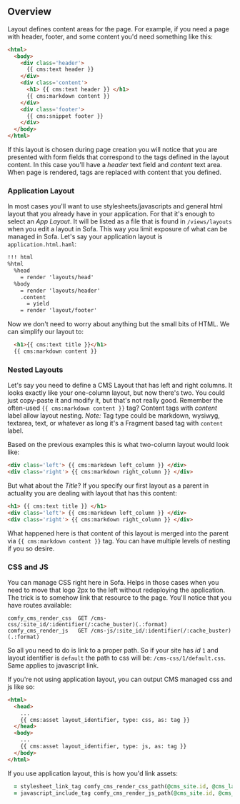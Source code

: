 ## Overview

Layout defines content areas for the page. For example, if you need a page with header, footer, and some content you'd need something like this:

```html
<html>
  <body>
    <div class='header'>
      {{ cms:text header }}
    </div>
    <div class='content'>
      <h1> {{ cms:text header }} </h1>
      {{ cms:markdown content }}
    </div>
    <div class='footer'>
      {{ cms:snippet footer }}
    </div>
  </body>
</html>
```

If this layout is chosen during page creation you will notice that you are
presented with form fields that correspond to the tags defined in the layout
content. In this case you'll have a *header* text field and *content* text area.
When page is rendered, tags are replaced with content that you defined.

### Application Layout

In most cases you'll want to use stylesheets/javascripts and general html layout
that you already have in your application. For that it's enough to select an
*App Layout*. It will be listed as a file that is found in `/views/layouts` when you edit a layout in Sofa.
This way you limit exposure of what can be managed in Sofa. Let's say your
application layout is `application.html.haml`:

```html
!!! html
%html
  %head
    = render 'layouts/head'
  %body
    = render 'layouts/header'
    .content
      = yield
    = render 'layout/footer'
```

Now we don't need to worry about anything but the small bits of HTML.
We can simplify our layout to:

```html
  <h1>{{ cms:text title }}</h1>
  {{ cms:markdown content }}
```

### Nested Layouts

Let's say you need to define a CMS Layout that has left and right columns.
It looks exactly like your one-column layout, but now there's two. You could
just copy-paste it and modify it, but that's not really good. Remember the
often-used `{{ cms:markdown content }}` tag? Content tags with _content_ label
allow layout nesting. *Note:* Tag type could be markdown, wysiwyg, textarea,
text, or whatever as long it's a Fragment based tag with `content` label.

Based on the previous examples this is what two-column layout would look like:

```html
<div class='left'> {{ cms:markdown left_column }} </div>
<div class='right'> {{ cms:markdown right_column }} </div>
```

But what about the _Title_? If you specify our first layout as a parent in
actuality you are dealing with layout that has this content:

```html
<h1> {{ cms:text title }} </h1>
<div class='left'> {{ cms:markdown left_column }} </div>
<div class='right'> {{ cms:markdown right_column }} </div>
```

What happened here is that content of this layout is merged into the parent
via `{{ cms:markdown content }}` tag. You can have multiple levels of nesting
if you so desire.

### CSS and JS

You can manage CSS right here in Sofa. Helps in those cases when you need to
move that logo 2px to the left without redeploying the application. The trick is
to somehow link that resource to the page. You'll notice that you have routes
available:

```
comfy_cms_render_css  GET /cms-css/:site_id/:identifier(/:cache_buster)(.:format)
comfy_cms_render_js   GET /cms-js/:site_id/:identifier(/:cache_buster)(.:format)

```

So all you need to do is link to a proper path. So if your site has _id_ `1` and
layout identifier is `default` the path to css will be: `/cms-css/1/default.css`.
Same applies to javascript link.

If you're not using application layout, you can output CMS managed css and js
like so:

```html
<html>
  <head>
    ...
    {{ cms:asset layout_identifier, type: css, as: tag }}
  </head>
  <body>
    ...
    {{ cms:asset layout_identifier, type: js, as: tag }}
  </body>
</html>
```

If you use application layout, this is how you'd link assets:

```ruby
  = stylesheet_link_tag comfy_cms_render_css_path(@cms_site.id, @cms_layout.identifier)
  = javascript_include_tag comfy_cms_render_js_path(@cms_site.id, @cms_layout.identifier)
```
